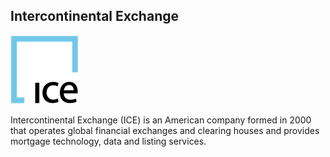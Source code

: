 ## Intercontinental Exchange

[![Ice](https://github.com/Open-Markets-Initiative/Directory/blob/main/Organizations/Ice/Images/Logo.png)](https://www.theice.com)

Intercontinental Exchange (ICE) is an American company formed in 2000 that operates global financial exchanges and clearing houses and provides mortgage technology, data and listing services.